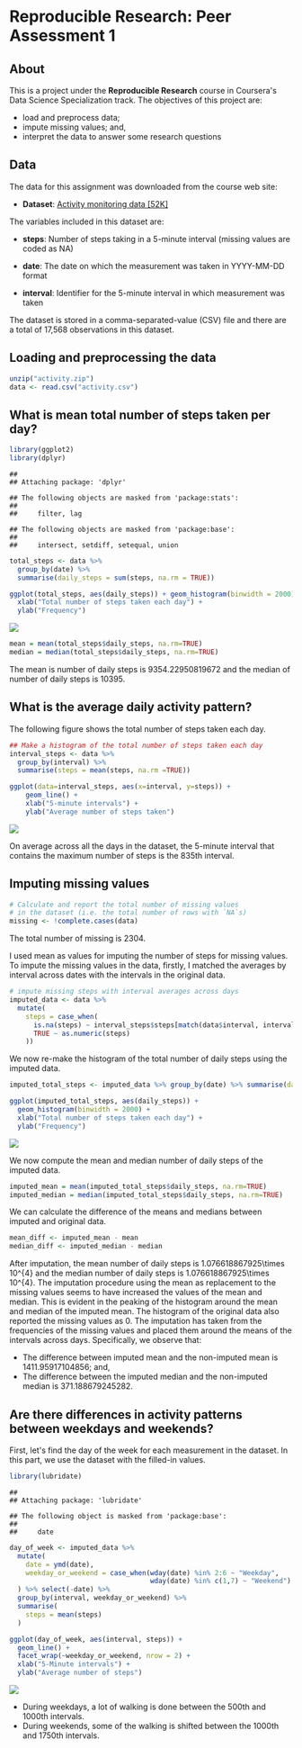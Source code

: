 # Reproducible Research: Peer Assessment 1

## About 

This is a project under the **Reproducible Research** course in Coursera's Data Science Specialization track. The objectives of this project are:

* load and preprocess data;
* impute missing values; and,
* interpret the data to answer some research questions 

## Data 

The data for this assignment was downloaded from the course web site:

* **Dataset**: [Activity monitoring data [52K]](https://d396qusza40orc.cloudfront.net/repdata%2Fdata%2Factivity.zip)

The variables included in this dataset are:

* **steps**: Number of steps taking in a 5-minute interval (missing values are coded as NA)

* **date**: The date on which the measurement was taken in YYYY-MM-DD format

* **interval**: Identifier for the 5-minute interval in which measurement was taken

The dataset is stored in a comma-separated-value (CSV) file and there are a total of 17,568 observations in this dataset.

## Loading and preprocessing the data

```r
unzip("activity.zip")
data <- read.csv("activity.csv")
```

## What is mean total number of steps taken per day?


```r
library(ggplot2)
library(dplyr)
```

```
## 
## Attaching package: 'dplyr'
```

```
## The following objects are masked from 'package:stats':
## 
##     filter, lag
```

```
## The following objects are masked from 'package:base':
## 
##     intersect, setdiff, setequal, union
```

```r
total_steps <- data %>%
  group_by(date) %>%
  summarise(daily_steps = sum(steps, na.rm = TRUE))

ggplot(total_steps, aes(daily_steps)) + geom_histogram(binwidth = 2000) +
  xlab("Total number of steps taken each day") + 
  ylab("Frequency")
```

![](PA1_template_files/figure-html/hist-1.png)<!-- -->



```r
mean = mean(total_steps$daily_steps, na.rm=TRUE)
median = median(total_steps$daily_steps, na.rm=TRUE)
```

The mean is number of daily steps is 9354.22950819672 and the median of number of daily steps is 10395.

## What is the average daily activity pattern?

The following figure shows the total number of steps taken each day.


```r
## Make a histogram of the total number of steps taken each day
interval_steps <- data %>% 
  group_by(interval) %>%
  summarise(steps = mean(steps, na.rm =TRUE))

ggplot(data=interval_steps, aes(x=interval, y=steps)) +
    geom_line() +
    xlab("5-minute intervals") +
    ylab("Average number of steps taken")
```

![](PA1_template_files/figure-html/pattern-1.png)<!-- -->

On average across all the days in the dataset, the 5-minute interval that contains the maximum number of steps is the 835th interval.

## Imputing missing values




```r
# Calculate and report the total number of missing values 
# in the dataset (i.e. the total number of rows with `NA`s)
missing <- !complete.cases(data)
```

The total number of missing is 2304.

I used mean as values for imputing the number of steps for missing values. To impute the missing values in the data, firstly, I matched the averages by interval across dates with the intervals in the original data.



```r
# impute missing steps with interval averages across days
imputed_data <- data %>%
  mutate(
    steps = case_when(
      is.na(steps) ~ interval_steps$steps[match(data$interval, interval_steps$interval)],      
      TRUE ~ as.numeric(steps)
    ))
```

We now re-make the histogram of the total number of daily steps using the imputed data.


```r
imputed_total_steps <- imputed_data %>% group_by(date) %>% summarise(daily_steps = sum(steps))

ggplot(imputed_total_steps, aes(daily_steps)) + 
  geom_histogram(binwidth = 2000) + 
  xlab("Total number of steps taken each day") + 
  ylab("Frequency")
```

![](PA1_template_files/figure-html/hist_imputed-1.png)<!-- -->

We now compute the mean and median number of daily steps of the imputed data.


```r
imputed_mean = mean(imputed_total_steps$daily_steps, na.rm=TRUE)
imputed_median = median(imputed_total_steps$daily_steps, na.rm=TRUE)
```

We can calculate the difference of the means and medians between imputed and original data.


```r
mean_diff <- imputed_mean - mean 
median_diff <- imputed_median - median
```



After imputation, the mean number of daily steps is 1.076618867925\times 10^{4} and the median number of daily steps is 1.076618867925\times 10^{4}. The imputation procedure using the mean as replacement to the missing values seems to have increased the values of the mean and median. This is evident in the peaking of the histogram around the mean and median of the imputed mean. The histogram of the original data also reported the missing values as 0. The imputation has taken from the frequencies of the missing values and placed them around the means of the intervals across days. Specifically, we observe that:

* The difference between imputed mean and the non-imputed mean is 1411.95917104856; and,
* The difference between the imputed median and the non-imputed median is 371.188679245282.


## Are there differences in activity patterns between weekdays and weekends?

First, let's find the day of the week for each measurement in the dataset. In
this part, we use the dataset with the filled-in values.




```r
library(lubridate)
```

```
## 
## Attaching package: 'lubridate'
```

```
## The following object is masked from 'package:base':
## 
##     date
```

```r
day_of_week <- imputed_data %>%
  mutate(
    date = ymd(date),
    weekday_or_weekend = case_when(wday(date) %in% 2:6 ~ "Weekday",
                                   wday(date) %in% c(1,7) ~ "Weekend")
  ) %>% select(-date) %>%
  group_by(interval, weekday_or_weekend) %>%
  summarise(
    steps = mean(steps)
  )
```



```r
ggplot(day_of_week, aes(interval, steps)) + 
  geom_line() + 
  facet_wrap(~weekday_or_weekend, nrow = 2) +
  xlab("5-Minute intervals") + 
  ylab("Average number of steps")
```

![](PA1_template_files/figure-html/pattern_days-1.png)<!-- -->


* During weekdays, a lot of walking is done between the 500th and 1000th intervals. 
* During weekends, some of the walking is shifted between the 1000th and 1750th intervals.
